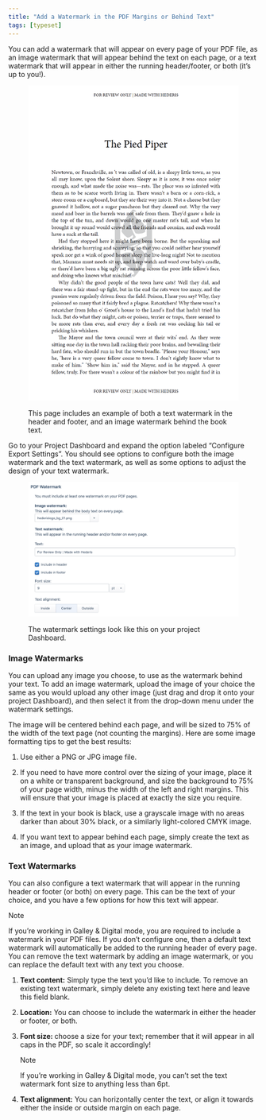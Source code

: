 ```yaml
---
title: "Add a Watermark in the PDF Margins or Behind Text"
tags: [typeset]
---
```

 
<html><body><section data-type="chapter" class="hsecchapter" data-hederis-type="hsecchapter" id="add-watermark" data-pi-attrs="id: add-watermark; data-tags: typeset;" role="doc-chapter" data-tags="typeset" data-author-name=" " data-book-title=" " title="Add a Watermark in the PDF Margins or Behind Text"><p class="hblkp" data-hederis-type="hblkp" id="pCtITgDgg">You can add a watermark that will appear on every page of your PDF file, as an image watermark that will appear behind the text on each page, or a text watermark that will appear in either the running header/footer, or both (it&#8217;s up to you!).</p><figure class="hwprfig" data-hederis-type="hwprfig" id="pe3sAISdw"><img data-hederis-type="hblkimg" class="hblkimg" id="pFxiMvOXk" src="/images/watermark1.png" data-img-src="/images/watermark1.png"/><p class="hblkcaption" data-hederis-type="hblkcaption" id="pZrDCEo6D">This page includes an example of both a text watermark in the header and footer, and an image watermark behind the book text.</p></figure><p class="hblkp" data-hederis-type="hblkp" id="ppqWL06V8">Go to your Project Dashboard and expand the option labeled &#8220;Configure Export Settings&#8221;. You should see options to configure both the image watermark and the text watermark, as well as some options to adjust the design of your text watermark.</p><figure class="hwprfig" data-hederis-type="hwprfig" id="pQynMyl6d"><img data-hederis-type="hblkimg" class="hblkimg" id="pYkzdm7w9" src="/images/watermark2.png" data-img-src="/images/watermark2.png"/><p class="hblkcaption" data-hederis-type="hblkcaption" id="pAwPoYi4y">The watermark settings look like this on your project Dashboard.</p></figure><section class="hwprsubsection" data-hederis-type="hwprsubsection" id="pO8Ad0aFs" data-type="subsection" title="Image Watermarks"><h1 data-hederis-type="hblktitle" class="hblktitle" id="pwaxpdLdA">Image Watermarks</h1><p class="hblkp" data-hederis-type="hblkp" id="pSJyoF464">You can upload any image you choose, to use as the watermark behind your text. To add an image watermark, upload the image of your choice the same as you would upload any other image (just drag and drop it onto your project Dashboard), and then select it from the drop-down menu under the watermark settings. </p><p class="hblkp" data-hederis-type="hblkp" id="phGcVwfzb">The image will be centered behind each page, and will be sized to 75% of the width of the text page (not counting the margins). Here are some image formatting tips to get the best results: </p><ol class="hwprnumlist" data-hederis-type="hwprnumlist" id="ppukHDQF2"><li class="hblkoli" data-hederis-type="hblkoli" id="li3xKFt3mY"><p class="hblkoli" data-hederis-type="hblklip" id="p2uWW2TfD">Use either a PNG or JPG image file.</p></li><li class="hblkoli" data-hederis-type="hblkoli" id="liIwaV2xXf"><p class="hblkoli" data-hederis-type="hblklip" id="pLwSsk52r">If you need to have more control over the sizing of your image, place it on a white or transparent background, and size the background to 75% of your page width, minus the width of the left and right margins. This will ensure that your image is placed at exactly the size you require.</p></li><li class="hblkoli" data-hederis-type="hblkoli" id="lixJMY9ytc"><p class="hblkoli" data-hederis-type="hblklip" id="pWQoeDOA3">If the text in your book is black, use a grayscale image with no areas darker than about 30% black, or a similarly  light-colored CMYK image.</p></li><li class="hblkoli" data-hederis-type="hblkoli" id="liyjta6sj8"><p class="hblkoli" data-hederis-type="hblklip" id="pIaAHiqfl">If you want text to appear behind each page, simply create the text as an image, and upload that as your image watermark.</p></li></ol></section><section class="hwprsubsection" data-hederis-type="hwprsubsection" id="pSETN1TCP" data-type="subsection" title="Text Watermarks"><h1 data-hederis-type="hblktitle" class="hblktitle" id="p6jUywsyW">Text Watermarks</h1><p class="hblkp" data-hederis-type="hblkp" id="pqelVuc3U">You can also configure a text watermark that will appear in the running header or footer (or both) on every page. This can be the text of your choice, and you have a few options for how this text will appear.</p><aside class="hwprbox box" data-hederis-type="hwprbox" id="peUxkJsV9" data-type="sidebar"><p class="hblktype" data-hederis-type="hblktype" id="ptYPypVvP">Note</p><p class="hblkp" data-hederis-type="hblkp" id="pIn6HBAz3">If you&#8217;re working in Galley &amp; Digital mode, you are required to include a watermark in your PDF files. If you don&#8217;t configure one, then a default text watermark will automatically be added to the running header of every page. You can remove the text watermark by adding an image watermark, or you can replace the default text with any text you choose.</p></aside><ol class="hwprnumlist" data-hederis-type="hwprnumlist" id="pwRWrDvQA"><li class="hblkoli" data-hederis-type="hblkoli" id="liy3GVNPmx"><p class="hblkoli" data-hederis-type="hblklip" id="pF9FLZlm4"><strong data-hederis-type="hspanstrong" id="pVa63GbTp">Text content:</strong> Simply type the text you&#8217;d like to include. To remove an existing text watermark, simply delete any existing text here and leave this field blank.</p></li><li class="hblkoli" data-hederis-type="hblkoli" id="likGdklVzv"><p class="hblkoli" data-hederis-type="hblklip" id="pEsD1VrPP"><strong class="hspanstrong" data-hederis-type="hspanstrong" id="pcOdTlPK4">Location:</strong> You can choose to include the watermark in either the header or footer, or both.</p></li><li class="hblkoli" data-hederis-type="hblkoli" id="liknmSZBsS"><p class="hblkoli" data-hederis-type="hblklip" id="prbMSNd8b"><strong class="hspanstrong" data-hederis-type="hspanstrong" id="pBHRdkNIN">Font size: </strong>choose a size for your text; remember that it will appear in all caps in the PDF, so scale it accordingly! </p><aside class="hwprbox box" data-hederis-type="hwprbox" id="pfzdG9ESy" data-type="sidebar"><p class="hblktype" data-hederis-type="hblktype" id="plPrlt2YK">Note</p><p class="hblkp" data-hederis-type="hblkp" id="pS2fZRLuM">If you&#8217;re working in Galley &amp; Digital mode, you can&#8217;t set the text watermark font size to anything less than 6pt.</p></aside></li><li class="hblkoli" data-hederis-type="hblkoli" id="li44SBLayO"><p class="hblkoli" data-hederis-type="hblklip" id="plpUqKWJM"><strong class="hspanstrong" data-hederis-type="hspanstrong" id="pIqnUkeiZ">Text alignment:</strong> You can horizontally center the text, or align it towards either the inside or outside margin on each page.</p></li></ol></section></section></body></html>
